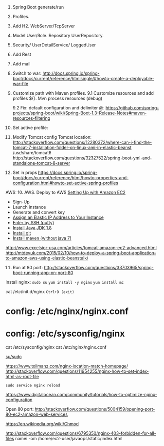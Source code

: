 1. Spring Boot generate/run
2. Profiles.
3. Add H2. WebServer/TcpServer
4. Model User/Role. Repository UserRepository.
5. Security/ UserDetailService/ LoggedUser
6. Add Rest
7. Add mail
8. Switch to war: http://docs.spring.io/spring-boot/docs/current/reference/htmlsingle/#howto-create-a-deployable-war-file
9. Customize path with Maven profiles.
   9.1 Customize resources and add profiles ${}.
       Mvn process resources (debug)

   9.2 Fix: default configuration and delimiter @:  https://github.com/spring-projects/spring-boot/wiki/Spring-Boot-1.3-Release-Notes#maven-resources-filtering

11. Set active profile:

1. Modify Tomcat config
Tomcat location:
http://stackoverflow.com/questions/12280372/where-can-i-find-the-tomcat-7-installation-folder-on-linux-ami-in-elastic-beanst
/usr/share/tomcat8
http://stackoverflow.com/questions/32327522/spring-boot-yml-and-standalone-tomcat-8-server

2. Set in props
https://docs.spring.io/spring-boot/docs/current/reference/html/howto-properties-and-configuration.html#howto-set-active-spring-profiles



AWS:
10. AWS. Deploy to AWS
<a href="http://docs.aws.amazon.com/AWSEC2/latest/UserGuide/get-set-up-for-amazon-ec2.html">Setting Up with Amazon EC2</a>
- Sign-Up
- Launch instance
- Generate and convert key
- <a href="http://docs.aws.amazon.com/AmazonVPC/latest/GettingStartedGuide/getting-started-assign-eip.html">Assign an Elastic IP Address to Your Instance</a>
- <a href="https://docs.aws.amazon.com/AWSEC2/latest/UserGuide/putty.html">Enter by SSH (putty)</a>
- <a href="https://serverfault.com/questions/664643/how-can-i-upgrade-to-java-1-8-on-an-amazon-linux-server#727254">Install Java JDK 1.8</a>
- <a href="https://andrewelkins.com/2012/01/08/how-to-add-git-to-an-amazon-ami-ec2-instance/">Install git</a>
- <a href="http://stackoverflow.com/questions/7532928/how-do-i-install-maven-with-yum">Install maven (without java 7)</a>

http://www.excelsior-usa.com/articles/tomcat-amazon-ec2-advanced.html
http://mtdevuk.com/2015/02/10/how-to-deploy-a-spring-boot-application-to-amazon-aws-using-elastic-beanstalk/

11. Run at 80 port: http://stackoverflow.com/questions/33703965/spring-boot-running-app-on-port-80

Install nginx:
`sudo su`
`yum install -y nginx`
`yum install mc`

cat /etc/init.d/nginx
`Ctrl+D (exit)`

# config:      /etc/nginx/nginx.conf
# config:      /etc/sysconfig/nginx

cat /etc/sysconfig/nginx
cat /etc/nginx/nginx.conf

<a href="http://askubuntu.com/questions/376199/sudo-su-vs-sudo-i-vs-sudo-bin-bash-when-does-it-matter-which-is-used">su/sudo</a>

https://www.tollmanz.com/nginx-location-match-homepage/
http://stackoverflow.com/questions/11954255/nginx-how-to-set-index-html-as-root-file

`sudo service nginx reload`

https://www.digitalocean.com/community/tutorials/how-to-optimize-nginx-configuration

Open 80 port: http://stackoverflow.com/questions/5004159/opening-port-80-ec2-amazon-web-services

https://en.wikipedia.org/wiki/Chmod

http://stackoverflow.com/questions/6795350/nginx-403-forbidden-for-all-files
namei -om /home/ec2-user/javaops/static/index.html
